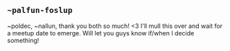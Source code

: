 ## `~palfun-foslup`
~poldec, ~nallun, thank you both so much! <3 I'll mull this over and wait for a meetup date to emerge. Will let you guys know if/when I decide something!